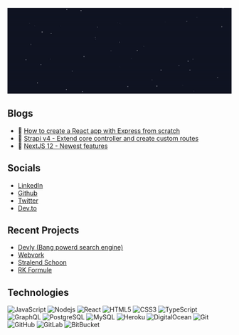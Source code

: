 ![Hey there, I am Justin Karsopawiro. A passionate front end developer!](https://raw.githubusercontent.com/Justinkarso/Justinkarso/main/github-intro-banner.gif)

## Blogs

- 🔭 [How to create a React app with Express from scratch](https://dev.to/justinkarso/how-to-create-a-react-app-with-express-from-scratch-3a27)
- 🤔 [Strapi v4 - Extend core controller and create custom routes](https://dev.to/justinkarso/strapi-v4-extend-core-controller-and-create-custom-routes-18kc)
- 🚀 [NextJS 12 - Newest features](https://www.blueflamingos.nl/blog/nextjs-12)

## Socials

- [LinkedIn](https://www.linkedin.com/in/justinkarso)
- [Github](https://github.com/Justinkarso)
- [Twitter](https://twitter.com/karso_justin)
- [Dev.to](https://dev.to/justinkarso)

## Recent Projects
- [Devly (Bang powerd search engine)](https://devly.app)
- [Webvork](https://webvork.nl)
- [Stralend Schoon](https://stralend-schoon.com)
- [RK Formule](https://rkformule.nl)

## Technologies

![JavaScript](https://img.shields.io/badge/-JavaScript-black?style=flat-square&logo=javascript)
![Nodejs](https://img.shields.io/badge/-Nodejs-black?style=flat-square&logo=Node.js)
![React](https://img.shields.io/badge/-React-black?style=flat-square&logo=react)
![HTML5](https://img.shields.io/badge/-HTML5-E34F26?style=flat-square&logo=html5&logoColor=white)
![CSS3](https://img.shields.io/badge/-CSS3-1572B6?style=flat-square&logo=css3)
![TypeScript](https://img.shields.io/badge/-TypeScript-007ACC?style=flat-square&logo=typescript)
![GraphQL](https://img.shields.io/badge/-GraphQL-E10098?style=flat-square&logo=graphql)
![PostgreSQL](https://img.shields.io/badge/-PostgreSQL-336791?style=flat-square&logo=postgresql)
![MySQL](https://img.shields.io/badge/-MySQL-black?style=flat-square&logo=mysql)
![Heroku](https://img.shields.io/badge/-Heroku-430098?style=flat-square&logo=heroku)
![DigitalOcean](https://img.shields.io/badge/-Digital%20Ocean-darkblue?style=flat-square&logo=digitalocean)
![Git](https://img.shields.io/badge/-Git-black?style=flat-square&logo=git)
![GitHub](https://img.shields.io/badge/-GitHub-181717?style=flat-square&logo=github)
![GitLab](https://img.shields.io/badge/-GitLab-FCA121?style=flat-square&logo=gitlab)
![BitBucket](https://img.shields.io/badge/-BitBucket-darkblue?style=flat-square&logo=bitbucket)

